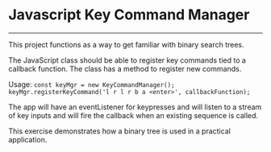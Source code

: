 # Javascript Key Command Manager
---
This project functions as a way to get familiar with binary search trees.

The JavaScript class should be able to register key commands tied to a callback function.  The class has a method to register new commands.

Usage: `
const keyMgr = new KeyCommandManager();
keyMgr.registerKeyCommand('l r l r b a <enter>', callbackFunction);
`

The app will have an eventListener for keypresses and will listen to a stream of key inputs and will fire the callback when an existing sequence is called.

This exercise demonstrates how a binary tree is used in a practical application.
